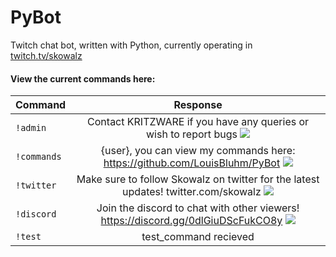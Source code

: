 # PyBot
Twitch chat bot, written with Python, currently operating in [twitch.tv/skowalz](http://www.twitch.tv/skowalz)

#### View the current commands here:

| Command        | Response     |
| ------------- |:-------------:|
| `!admin`      | Contact KRITZWARE if you have any queries or wish to report bugs ![](https://static-cdn.jtvnw.net/emoticons/v1/354/1.0)
| `!commands` | {user}, you can view my commands here: https://github.com/LouisBluhm/PyBot ![](https://static-cdn.jtvnw.net/emoticons/v1/28/1.0)|
| `!twitter` | Make sure to follow Skowalz on twitter for the latest updates! twitter.com/skowalz ![](https://static-cdn.jtvnw.net/emoticons/v1/88/1.0)
| `!discord` | Join the discord to chat with other viewers! https://discord.gg/0dlGiuDScFukCO8y ![](https://static-cdn.jtvnw.net/emoticons/v1/30259/1.0)
| `!test`      | test_command recieved      |